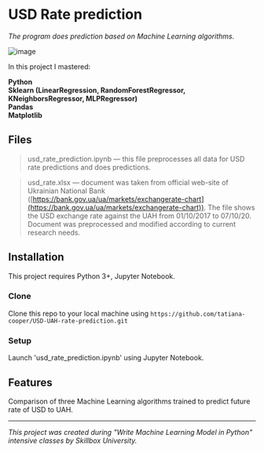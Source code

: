 # USD Rate prediction

*The program does prediction based on Machine Learning algorithms.*

![image](https://drive.google.com/uc?export=view&id=1mY_OUANPEFrhj_4-f4W2Zf1b2q8-NzxF)

In this project I mastered:

**Python** <br>
**Sklearn (LinearRegression, RandomForestRegressor, KNeighborsRegressor, MLPRegressor)**<br>
 **Pandas**<br>
 **Matplotlib**<br>


## Files
> usd_rate_prediction.ipynb — this file preprocesses all data for USD rate predictions and does predictions.

> usd_rate.xlsx — document was taken from official web-site of Ukrainian National Bank ([https://bank.gov.ua/ua/markets/exchangerate-chart](https://bank.gov.ua/ua/markets/exchangerate-chart)). The file shows the USD exchange rate against the UAH from 01/10/2017 to 07/10/20. Document was preprocessed and modified according to current research needs.


## Installation
This project requires Python 3+, Jupyter Notebook.
### Clone

Clone this repo to your local machine using  `https://github.com/tatiana-cooper/USD-UAH-rate-prediction.git`

### Setup
Launch 'usd_rate_prediction.ipynb' using Jupyter Notebook.


## Features
Comparison of three Machine Learning algorithms trained to predict future rate of USD to UAH.

---

*This project was created during "Write Machine Learning Model in Python" intensive classes by Skillbox University.*
